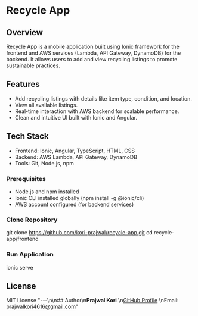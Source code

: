 # Recycle App 
 
## Overview 
Recycle App is a mobile application built using Ionic framework for the frontend and AWS services (Lambda, API Gateway, DynamoDB) for the backend. It allows users to add and view recycling listings to promote sustainable practices. 
 
## Features 
- Add recycling listings with details like item type, condition, and location. 
- View all available listings. 
- Real-time interaction with AWS backend for scalable performance. 
- Clean and intuitive UI built with Ionic and Angular. 
 
## Tech Stack 
- Frontend: Ionic, Angular, TypeScript, HTML, CSS 
- Backend: AWS Lambda, API Gateway, DynamoDB 
- Tools: Git, Node.js, npm 
 
 
### Prerequisites 
- Node.js and npm installed 
- Ionic CLI installed globally (npm install -g @ionic/cli) 
- AWS account configured (for backend services) 
 
### Clone Repository 
git clone https://github.com/kori-prajwal/recycle-app.git 
cd recycle-app/frontend 
 
### Run Application 
ionic serve 
 
## License 
MIT License 
"---\n\n## Author\n**Prajwal Kori**  \n[GitHub Profile](https://github.com/kori-prajwal)  \nEmail: prajwalkori4616@gmail.com"  
